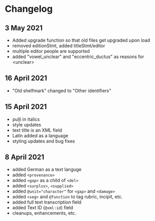 # Changelog

## 3 May 2021

* Added upgrade function so that old files get upgraded upon load
* removed editionStmt, added titleStmt/editor
* multiple editor people are supported
* added "vowel\_unclear" and "eccentric\_ductus" as reasons for \<unclear\>

## 16 April 2021

* "Old shelfmark" changed to "Other identifiers"

## 15 April 2021

* puḷḷi in italics
* style updates
* text title is an XML field
* Latin added as a language
* styling updates and bug fixes

## 8 April 2021

* added German as a text languge
* added `<provenance>`
* added `<gap>` as a child of `<del>`
* added `<surplus>`, `<supplied>`
* added `@unit="character"` for `<gap>` and `<damage>`
* added `<seg>` and `@function` to tag rubric, incipit, etc.
* added full text transcription field
* added Text ID (`@xml:id`) field
* cleanups, enhancements, etc.
